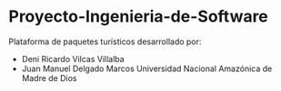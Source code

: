 # Proyecto-Ingenieria-de-Software
Plataforma de paquetes turísticos desarrollado por:
  - Deni Ricardo Vilcas Villalba
  - Juan Manuel Delgado Marcos
Universidad Nacional Amazónica de Madre de Dios
